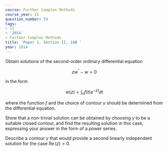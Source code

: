 ```yaml
---
course: Further Complex Methods
course_year: II
question_number: 59
tags:
- II
- '2014'
- Further Complex Methods
title: 'Paper 1, Section II, 14B '
year: 2014
---
```




Obtain solutions of the second-order ordinary differential equation

$$z w^{\prime \prime}-w=0$$

in the form

$$w(z)=\int_{\gamma} f(t) e^{-z t} d t$$

where the function $f$ and the choice of contour $\gamma$ should be determined from the differential equation.

Show that a non-trivial solution can be obtained by choosing $\gamma$ to be a suitable closed contour, and find the resulting solution in this case, expressing your answer in the form of a power series.

Describe a contour $\gamma$ that would provide a second linearly independent solution for the case $\operatorname{Re}(z)>0$.